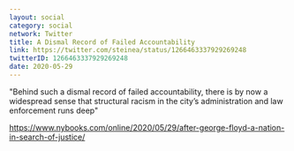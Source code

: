 ```yaml
---
layout: social
category: social
network: Twitter
title: A Dismal Record of Failed Accountability
link: https://twitter.com/steinea/status/1266463337929269248
twitterID: 1266463337929269248
date: 2020-05-29
---
```


"Behind such a dismal record of failed accountability, there is by now a widespread sense that structural racism in the city’s administration and law enforcement runs deep"

<https://www.nybooks.com/online/2020/05/29/after-george-floyd-a-nation-in-search-of-justice/>
